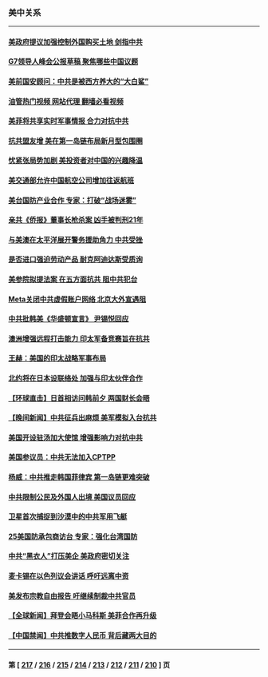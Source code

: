 ### 美中关系
---
#### [美政府提议加强控制外国购买土地 剑指中共](../../pages/nf1412576/n13988289.md?05050445) 
#### [G7领导人峰会公报草稿 聚焦哪些中国议题](../../pages/nf1412576/n13988218.md?05050445) 
#### [美前国安顾问：中共是被西方养大的“大白鲨”](../../pages/nf1412576/n13987961.md?05050445) 
#### [油管热门视频 网站代理 翻墙必看视频](http://138.2.39.72:81/youtube.html?epic-marker?05050445)
#### [美菲将共享实时军事情报 合力对抗中共](../../pages/nf1412576/n13987898.md?05050445) 
#### [抗共盟友增 美在第一岛链布局新月型包围圈](../../pages/nf1412576/n13987651.md?05050445) 
#### [忧紧张局势加剧 美投资者对中国的兴趣降温](../../pages/nf1412576/n13987377.md?05050445) 
#### [美交通部允许中国航空公司增加往返航班](../../pages/nf1412576/n13987527.md?05050445) 
#### [美台国防产业合作 专家：打破“战场迷雾”](../../pages/nf1412576/n13987469.md?05050445) 
#### [亲共《侨报》董事长枪杀案 凶手被判刑21年](../../pages/nf1412576/n13987506.md?05050445) 
#### [与美澳在太平洋展开警务援助角力 中共受挫](../../pages/nf1412576/n13987499.md?05050445) 
#### [是否进口强迫劳动产品 耐克阿迪达斯受质询](../../pages/nf1412576/n13987446.md?05050445) 
#### [美参院拟提法案 在五方面抗共 阻中共犯台](../../pages/nf1412576/n13987463.md?05050445) 
#### [Meta关闭中共虚假账户网络 北京大外宣遇阻](../../pages/nf1412576/n13987409.md?05050445) 
#### [中共批韩美《华盛顿宣言》 尹锡悦回应](../../pages/nf1412576/n13987165.md?05050445) 
#### [澳洲增强远程打击能力 印太军备竞赛旨在抗共](../../pages/nf1412576/n13986157.md?05050445) 
#### [王赫：美国的印太战略军事布局](../../pages/nf1412576/n13987265.md?05050445) 
#### [北约将在日本设联络处 加强与印太伙伴合作](../../pages/nf1412576/n13987170.md?05050445) 
#### [【环球直击】日首相访问韩前夕 两国财长会晤](../../pages/nf1412576/n13987161.md?05050445) 
#### [【晚间新闻】中共征兵出麻烦 美军模拟入台抗共](../../pages/nf1412576/n13987159.md?05050445) 
#### [美国开设驻汤加大使馆 增强影响力对抗中共](../../pages/nf1412576/n13987070.md?05050445) 
#### [美国参议员：中共无法加入CPTPP](../../pages/nf1412576/n13986982.md?05050445) 
#### [杨威：中共推走韩国菲律宾 第一岛链更难突破](../../pages/nf1412576/n13986940.md?05050445) 
#### [中共限制公民及外国人出境 美国议员回应](../../pages/nf1412576/n13986880.md?05050445) 
#### [卫星首次捕捉到沙漠中的中共军用飞艇](../../pages/nf1412576/n13986871.md?05050445) 
#### [25美国防承包商访台 专家：强化台湾国防](../../pages/nf1412576/n13986364.md?05050445) 
#### [中共“黑衣人”打压美企 美政府密切关注](../../pages/nf1412576/n13986736.md?05050445) 
#### [麦卡锡在以色列议会讲话 呼吁远离中资](../../pages/nf1412576/n13986703.md?05050445) 
#### [美发布宗教自由报告 吁继续制裁中共官员](../../pages/nf1412576/n13986700.md?05050445) 
#### [【全球新闻】拜登会晤小马科斯 美菲合作再升级](../../pages/nf1412576/n13986398.md?05050445) 
#### [【中国禁闻】中共推数字人民币 背后藏两大目的](../../pages/nf1412576/n13986082.md?05050445) 

---
#### 第 [ [217](./217.md?05050445) / [216](./216.md?05050445) / [215](./215.md?05050445) / [214](./214.md?05050445) / [213](./213.md?05050445) / [212](./212.md?05050445) / [211](./211.md?05050445) / [210](./210.md?05050445) ] 页
